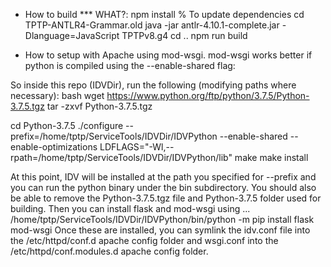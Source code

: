 - How to build *** WHAT?:
npm install     % To update dependencies
cd TPTP-ANTLR4-Grammar.old
java -jar antlr-4.10.1-complete.jar -Dlanguage=JavaScript TPTPv8.g4
cd ..
npm run build

- How to setup with Apache using mod-wsgi.
mod-wsgi works better if python is compiled using the --enable-shared flag:

So inside this repo (IDVDir), run the following (modifying paths where necessary):
bash
wget https://www.python.org/ftp/python/3.7.5/Python-3.7.5.tgz
tar -zxvf Python-3.7.5.tgz

cd Python-3.7.5
./configure --prefix=/home/tptp/ServiceTools/IDVDir/IDVPython --enable-shared --enable-optimizations LDFLAGS="-Wl,--rpath=/home/tptp/ServiceTools/IDVDir/IDVPython/lib"
make
make install

At this point, IDV will be installed at the path you specified for --prefix and you can run 
the python binary under the bin subdirectory.
You should also be able to remove the Python-3.7.5.tgz file and Python-3.7.5 folder used 
for building.
Then you can install flask and mod-wsgi using ...
    /home/tptp/ServiceTools/IDVDir/IDVPython/bin/python -m pip install flask mod-wsgi
Once these are installed, you can symlink the idv.conf file into the /etc/httpd/conf.d apache 
config folder and wsgi.conf into the /etc/httpd/conf.modules.d apache config folder.
